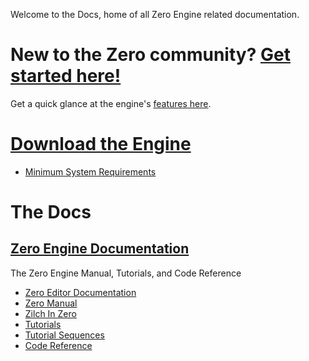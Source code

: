 Welcome to the Docs, home of all Zero Engine related documentation. 

 # New to the Zero community? [Get started here!](https://github.com/zeroengineteam/ZeroDocs/blob/master/getting_started.markdown)
Get a quick glance at the engine's [ features here](https://github.com/zeroengineteam/ZeroDocs/blob/master/getting_started/features.markdown). 

 #  [Download the Engine](http://download.zeroengine.io )
 - [ Minimum System Requirements](https://github.com/zeroengineteam/ZeroDocs/blob/master/getting_started/min_specs.markdown)

 #  The Docs
 ##  [Zero Engine Documentation](https://github.com/zeroengineteam/ZeroDocs/blob/master/zero_editor_documentation.markdown)
The Zero Engine Manual, Tutorials, and Code Reference
 - [Zero Editor Documentation](https://github.com/zeroengineteam/ZeroDocs/blob/master/zero_editor_documentation.markdown)
  - [Zero Manual](https://github.com/zeroengineteam/ZeroDocs/blob/master/zero_editor_documentation/zeromanual.markdown)
   - [Zilch In Zero](https://github.com/zeroengineteam/ZeroDocs/blob/master/zero_editor_documentation/zeromanual/zilch_in_zero.markdown)
  - [Tutorials](https://github.com/zeroengineteam/ZeroDocs/blob/master/zero_editor_documentation/tutorials.markdown)
   - [Tutorial Sequences](https://github.com/zeroengineteam/ZeroDocs/blob/master/zero_editor_documentation/tutorials/tutorial_sequences.markdown)
 - [Code Reference](https://github.com/zeroengineteam/ZeroDocs/blob/master/code_reference.markdown)
